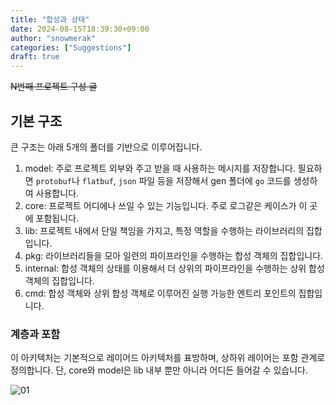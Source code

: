 ```yaml
---
title: "합성과 상태"
date: 2024-08-15T18:39:30+09:00
author: "snowmerak"
categories: ["Suggestions"]
draft: true
---
```


~~N번째 프로젝트 구성 글~~

## 기본 구조

큰 구조는 아래 5개의 폴더를 기반으로 이루어집니다.

1. model: 주로 프로젝트 외부와 주고 받을 때 사용하는 메시지를 저장합니다. 필요하면 `protobuf`나 `flatbuf`, `json` 파일 등을 저장해서 gen 폴더에 `go` 코드를 생성하여 사용합니다.
2. core: 프로젝트 어디에나 쓰일 수 있는 기능입니다. 주로 로그같은 케이스가 이 곳에 포함됩니다.
3. lib: 프로젝트 내에서 단일 책임을 가지고, 특정 역할을 수행하는 라이브러리의 집합입니다.
4. pkg: 라이브러리들을 모아 일련의 파이프라인을 수행하는 합성 객체의 집합입니다.
5. internal: 합성 객체의 상태를 이용해서 더 상위의 파이프라인을 수행하는 상위 합성 객체의 집합입니다.
6. cmd: 합성 객체와 상위 합성 객체로 이루어진 실행 가능한 엔트리 포인트의 집합입니다.

### 계층과 포함

이 아키텍처는 기본적으로 레이어드 아키텍처를 표방하며, 상하위 레이어는 포함 관계로 정의합니다. 단, core와 model은 lib 내부 뿐만 아니라 어디든 들어갈 수 있습니다.

![01](/img/036/01.jpg)

